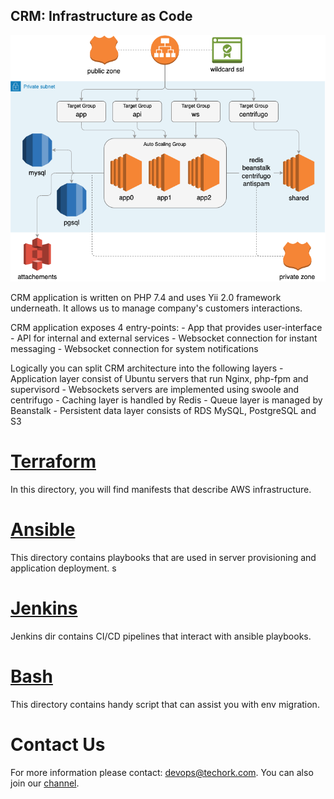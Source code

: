 CRM: Infrastructure as Code
-------------------------------------------

![](docs/imgs/infrastructure.png)

CRM application is written on PHP 7.4 and uses Yii 2.0 framework underneath.
It allows us to manage company's customers interactions.

CRM application exposes 4 entry-points:
    - App that provides user-interface
    - API for internal and external services
    - Websocket connection for instant messaging
    - Websocket connection for system notifications

Logically you can split CRM architecture into the following layers
    - Application layer consist of Ubuntu servers that run Nginx, php-fpm and supervisord
    - Websockets servers are implemented using swoole and centrifugo
    - Caching layer is handled by Redis
    - Queue layer is managed by Beanstalk
    - Persistent data layer consists of RDS MySQL, PostgreSQL and S3

# [Terraform](terraform/dev/README.md)
In this directory, you will find manifests that describe AWS infrastructure.

# [Ansible](ansible/README.md)
This directory contains playbooks that are used in server provisioning and application deployment.
s
# [Jenkins](jenkins/README.md)
Jenkins dir contains CI/CD pipelines that interact with ansible playbooks.

# [Bash](bash/README.md)
This directory contains handy script that can assist you with env migration.


Contact Us
==========

For more information please contact: [devops@techork.com](mailto:devops@techork.com).
You can also join our [channel](https://chat.travel-dev.com/devoffice/channels/devops).
